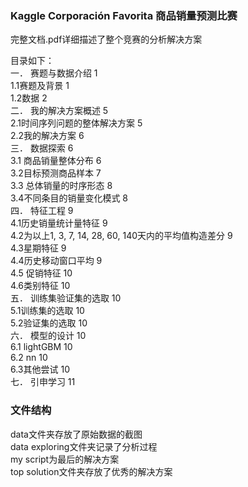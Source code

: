 ### Kaggle Corporación Favorita 商品销量预测比赛

完整文档.pdf详细描述了整个竞赛的分析解决方案

目录如下：  
一．	赛题与数据介绍	1  
1.1赛题及背景	1  
1.2数据	2  
二．	我的解决方案概述	5  
2.1时间序列问题的整体解决方案	5  
2.2我的解决方案	6  
三．	数据探索	6  
3.1 商品销量整体分布	6  
3.2目标预测商品样本	7  
3.3 总体销量的时序形态	8  
3.4不同条目的销量变化模式	8  
四．	特征工程	9  
4.1历史销量统计量特征	9  
4.2为以上1, 3, 7, 14, 28, 60, 140天内的平均值构造差分	9  
4.3星期特征	9  
4.4历史移动窗口平均	9  
4.5 促销特征	10  
4.6类别特征	10  
五．	训练集验证集的选取	10  
5.1训练集的选取	10  
5.2验证集的选取	10  
六．	模型的设计	10  
6.1 lightGBM	10  
6.2 nn	10  
6.3其他尝试	10  
七．	引申学习	11  

### 文件结构  
data文件夹存放了原始数据的截图  
data exploring文件夹记录了分析过程  
my script为最后的解决方案  
top solution文件夹存放了优秀的解决方案  
